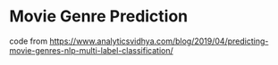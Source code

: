 # Movie Genre Prediction

code from https://www.analyticsvidhya.com/blog/2019/04/predicting-movie-genres-nlp-multi-label-classification/
